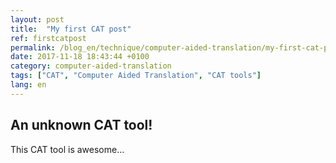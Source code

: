 ```yaml
---
layout: post
title:  "My first CAT post"
ref: firstcatpost
permalink: /blog_en/technique/computer-aided-translation/my-first-cat-post
date: 2017-11-18 18:43:44 +0100
category: computer-aided-translation
tags: ["CAT", "Computer Aided Translation", "CAT tools"]
lang: en
---
```


## An unknown CAT tool!

This CAT tool is awesome...

